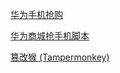 [华为手机抢购](https://github.com/XYZliang/HUAWEI-STORE-GO '华为商城抢购手机的Python脚本 Python script of Huawei Store snapping up mobile phones')

[华为商城抢手机脚本](https://github.com/wfdubowen/BUY-HW '基于Python3+Selenium的抢手机爬虫脚本')

[篡改猴 (Tampermonkey) ](https://www.tampermonkey.net/ '它允许用户自定义并增强您最喜爱的网页的功能。用户脚本是小型 JavaScript 程序，可用于向网页添加新功能或修改现有功能。使用 篡改猴，您可以轻松在任何网站上创建、管理和运行这些用户脚本。')
